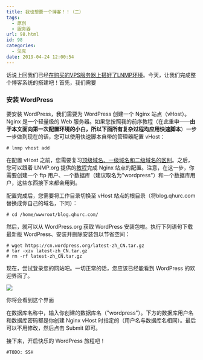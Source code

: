 ```yaml
---
title: 我也想要一个博客！！（二）
tags:
  - 原创
  - 服务器
url: 98.html
id: 98
categories:
  - 法克
date: 2019-04-24 12:00:54
---
```


话说上回我们已经[在购买的VPS服务器上搭好了LNMP环境](https://blog.qhurc.com/i-want-a-fucking-blog-part-1/)。今天，让我们完成整个博客系统的搭建吧！首先，我们需要

### 安装 WordPress

要安装 WordPress，我们需要为 WordPress 创建一个 Nginx 站点（vHost）。Nginx 是一个轻量级的 Web 服务器。如果您按照我的前序教程（在此重申——**由于本文面向第一次配置环境的小白，所以下面所有复杂过程均应用快速脚本**）一步一步做到现在的话，您可以使用快速脚本自带的管理器配置 vHost：

    # lnmp vhost add

在配置 vHost 之前，您需要复习[顶级域名、一级域名和二级域名的区别](https://zh.wikipedia.org/wiki/%E5%9F%9F%E5%90%8D#%E5%9F%9F%E5%90%8D%E5%B1%82%E6%AC%A1)。之后，您可以跟着 LNMP.org 提供的[教程](https://lnmp.org/faq/lnmp-vhost-add-howto.html)完成 Nginx 站点的配置。注意，在这一步，你需要创建一个 ftp 用户、一个数据库（建议取名为"wordpress"）和一个数据库用户，这些东西接下来都会用到。

配置完成后，您需要将工作目录切换至 vHost 站点的根目录（将blog.qhurc.com替换成你自己的域名，下同）：

    # cd /home/wwwroot/blog.qhurc.com/

然后，就可以从 WordPress.org 获取 WordPress 安装包啦。执行下列语句下载最新版 WordPress、安装并删除安装包以节省空间：

    # wget https://cn.wordpress.org/latest-zh_CN.tar.gz
    # tar -xzv latest-zh_CN.tar.gz
    # rm -rf latest-zh_CN.tar.gz

现在，尝试登录您的网站吧。一切正常的话，您应该已经能看到 WordPress 的欢迎界面了。

![](https://blog.qhurc.com/wp-content/uploads/2019/04/wp-install-step.png)

你将会看到这个界面

在数据库名称中，输入你创建的数据库名（"wordpress"）。下方的数据库用户名和数据库密码都是你创建 Nginx vHost 时指定的（用户名与数据库名相同）。最后可以不用修改，然后点击 Submit 即可。

接下来，开启快乐的 WordPress 旅程吧！

    #TODO: SSH
